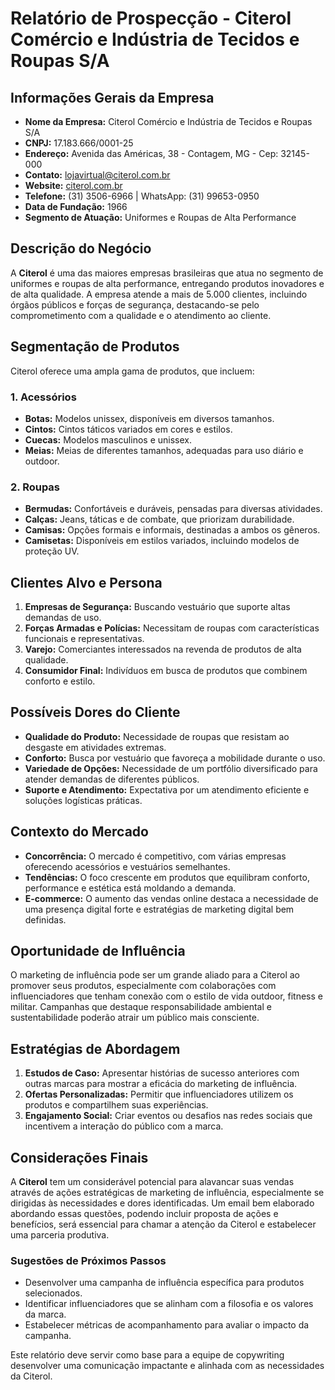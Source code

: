 # Relatório de Prospecção - Citerol Comércio e Indústria de Tecidos e Roupas S/A

## Informações Gerais da Empresa
- **Nome da Empresa:** Citerol Comércio e Indústria de Tecidos e Roupas S/A
- **CNPJ:** 17.183.666/0001-25
- **Endereço:** Avenida das Américas, 38 - Contagem, MG - Cep: 32145-000
- **Contato:** lojavirtual@citerol.com.br
- **Website:** [citerol.com.br](http://www.citerol.com.br)
- **Telefone:** (31) 3506-6966 | WhatsApp: (31) 99653-0950
- **Data de Fundação:** 1966
- **Segmento de Atuação:** Uniformes e Roupas de Alta Performance

## Descrição do Negócio
A **Citerol** é uma das maiores empresas brasileiras que atua no segmento de uniformes e roupas de alta performance, entregando produtos inovadores e de alta qualidade. A empresa atende a mais de 5.000 clientes, incluindo órgãos públicos e forças de segurança, destacando-se pelo comprometimento com a qualidade e o atendimento ao cliente.

## Segmentação de Produtos
Citerol oferece uma ampla gama de produtos, que incluem:

### 1. Acessórios
- **Botas:** Modelos unissex, disponíveis em diversos tamanhos.
- **Cintos:** Cintos táticos variados em cores e estilos.
- **Cuecas:** Modelos masculinos e unissex.
- **Meias:** Meias de diferentes tamanhos, adequadas para uso diário e outdoor.

### 2. Roupas
- **Bermudas:** Confortáveis e duráveis, pensadas para diversas atividades.
- **Calças:** Jeans, táticas e de combate, que priorizam durabilidade.
- **Camisas:** Opções formais e informais, destinadas a ambos os gêneros.
- **Camisetas:** Disponíveis em estilos variados, incluindo modelos de proteção UV.

## Clientes Alvo e Persona
1. **Empresas de Segurança:** Buscando vestuário que suporte altas demandas de uso.
2. **Forças Armadas e Polícias:** Necessitam de roupas com características funcionais e representativas.
3. **Varejo:** Comerciantes interessados na revenda de produtos de alta qualidade.
4. **Consumidor Final:** Indivíduos em busca de produtos que combinem conforto e estilo.

## Possíveis Dores do Cliente
- **Qualidade do Produto:** Necessidade de roupas que resistam ao desgaste em atividades extremas.
- **Conforto:** Busca por vestuário que favoreça a mobilidade durante o uso.
- **Variedade de Opções:** Necessidade de um portfólio diversificado para atender demandas de diferentes públicos.
- **Suporte e Atendimento:** Expectativa por um atendimento eficiente e soluções logísticas práticas.

## Contexto do Mercado
- **Concorrência:** O mercado é competitivo, com várias empresas oferecendo acessórios e vestuários semelhantes.
- **Tendências:** O foco crescente em produtos que equilibram conforto, performance e estética está moldando a demanda.
- **E-commerce:** O aumento das vendas online destaca a necessidade de uma presença digital forte e estratégias de marketing digital bem definidas.

## Oportunidade de Influência
O marketing de influência pode ser um grande aliado para a Citerol ao promover seus produtos, especialmente com colaborações com influenciadores que tenham conexão com o estilo de vida outdoor, fitness e militar. Campanhas que destaque responsabilidade ambiental e sustentabilidade poderão atrair um público mais consciente.

## Estratégias de Abordagem
1. **Estudos de Caso:** Apresentar histórias de sucesso anteriores com outras marcas para mostrar a eficácia do marketing de influência.
2. **Ofertas Personalizadas:** Permitir que influenciadores utilizem os produtos e compartilhem suas experiências.
3. **Engajamento Social:** Criar eventos ou desafios nas redes sociais que incentivem a interação do público com a marca.

## Considerações Finais
A **Citerol** tem um considerável potencial para alavancar suas vendas através de ações estratégicas de marketing de influência, especialmente se dirigidas às necessidades e dores identificadas. Um email bem elaborado abordando essas questões, podendo incluir proposta de ações e benefícios, será essencial para chamar a atenção da Citerol e estabelecer uma parceria produtiva.

### Sugestões de Próximos Passos
- Desenvolver uma campanha de influência específica para produtos selecionados.
- Identificar influenciadores que se alinham com a filosofia e os valores da marca.
- Estabelecer métricas de acompanhamento para avaliar o impacto da campanha.

Este relatório deve servir como base para a equipe de copywriting desenvolver uma comunicação impactante e alinhada com as necessidades da Citerol.